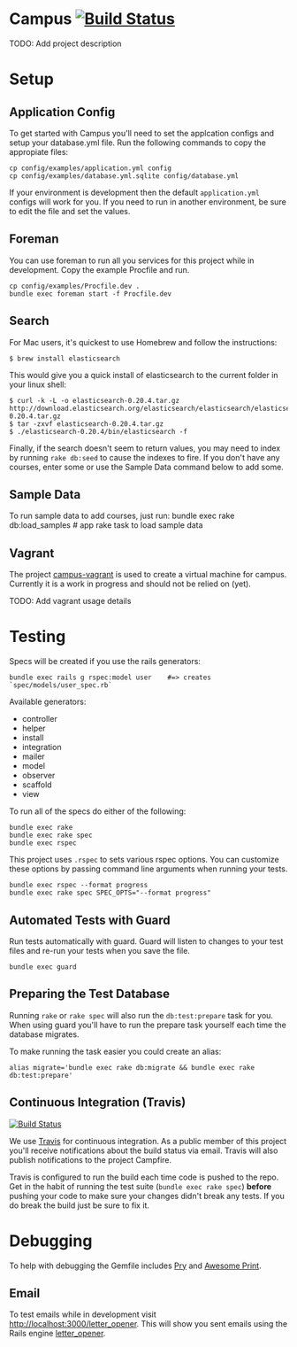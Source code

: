 # Campus [![Build Status](https://travis-ci.org/rubycommcollege/campus.png?branch=master)](https://travis-ci.org/rubycommcollege/campus)

TODO: Add project description

Setup
=====

Application Config
------------------

To get started with Campus you'll need to set the applcation configs and setup your database.yml
file. Run the following commands to copy the appropiate files:

```shell
cp config/examples/application.yml config
cp config/examples/database.yml.sqlite config/database.yml
```

If your environment is development then the default `application.yml` configs will work for you. If you
need to run in another environment, be sure to edit the file and set the values.

Foreman
-------

You can use foreman to run all you services for this project while in development. Copy the example
Procfile and run.

```shell
cp config/examples/Procfile.dev .
bundle exec foreman start -f Procfile.dev
```

Search
------

For Mac users, it's quickest to use Homebrew and follow the instructions:

```shell
$ brew install elasticsearch
```

This would give you a quick install of elasticsearch to the current folder in your linux shell:

```shell
$ curl -k -L -o elasticsearch-0.20.4.tar.gz http://download.elasticsearch.org/elasticsearch/elasticsearch/elasticsearch-0.20.4.tar.gz
$ tar -zxvf elasticsearch-0.20.4.tar.gz
$ ./elasticsearch-0.20.4/bin/elasticsearch -f
```

Finally, if the search doesn't seem to return values, you may need to index by running `rake db:seed` to cause the indexes to fire.  If you don't have any courses, enter some or use the Sample Data command below to add some.

Sample Data
-----------

To run sample data to add courses, just run: bundle exec rake db:load_samples # app rake task to load sample data

Vagrant
-------

The project [campus-vagrant](https://github.com/rubycommcollege/campus-vagrant) is used to create a
virtual machine for campus. Currently it is a work in progress and should not be relied on (yet).

TODO: Add vagrant usage details

Testing
=======

Specs will be created if you use the rails generators:

```shell
bundle exec rails g rspec:model user    #=> creates `spec/models/user_spec.rb`
```

Available generators:

* controller
* helper
* install
* integration
* mailer
* model
* observer
* scaffold
* view

To run all of the specs do either of the following:

```shell
bundle exec rake
bundle exec rake spec
bundle exec rspec
```

This project uses `.rspec` to sets various rspec options. You can customize these options by passing
command line arguments when running your tests.

```shell
bundle exec rspec --format progress
bundle exec rake spec SPEC_OPTS="--format progress"
```

Automated Tests with Guard
--------------------------

Run tests automatically with guard. Guard will listen to changes to your test files and re-run your
tests when you save the file.

```shell
bundle exec guard
```

Preparing the Test Database
---------------------------

Running `rake` or `rake spec` will also run the `db:test:prepare` task for you.  When using guard
you'll have to run the prepare task yourself each time the database migrates.

To make running the task easier you could create an alias:

```
alias migrate='bundle exec rake db:migrate && bundle exec rake
db:test:prepare'
```

Continuous Integration (Travis)
-------------------------------

[![Build Status](https://travis-ci.org/rubycommcollege/campus.png?branch=master)](https://travis-ci.org/rubycommcollege/campus)

We use [Travis](https://travis-ci.org/rubycommcollege/campus) for continuous integration. As a
public member of this project you'll receive notifications about the build status via email. Travis
will also publish notifications to the project Campfire.

Travis is configured to run the build each time code is pushed to the repo. Get in the habit of
running the test suite (`bundle exec rake spec`) **before** pushing your code to make sure your
changes didn't break any tests. If you do break the build just be sure to fix it.

Debugging
=========

To help with debugging the Gemfile includes [Pry](http://pryrepl.org/) and [Awesome
Print](https://github.com/michaeldv/awesome_print).

Email
-----

To test emails while in development visit
[http://localhost:3000/letter_opener](http://localhost:3000/letter_opener/). This will show you sent
emails using the Rails engine [letter_opener](https://github.com/fgrehm/letter_opener_web).




